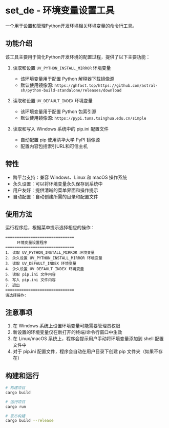 # set_de - 环境变量设置工具

一个用于设置和管理Python开发环境相关环境变量的命令行工具。

## 功能介绍

该工具主要用于简化Python开发环境的配置过程，提供了以下主要功能：

1. 读取和设置 `UV_PYTHON_INSTALL_MIRROR` 环境变量
   - 该环境变量用于配置 Python 解释器下载镜像源
   - 默认使用镜像源: `https://ghfast.top/https://github.com/astral-sh/python-build-standalone/releases/download`

2. 读取和设置 `UV_DEFAULT_INDEX` 环境变量
   - 该环境变量用于配置 Python 包索引源
   - 默认使用镜像源: `https://pypi.tuna.tsinghua.edu.cn/simple`

3. 读取和写入 Windows 系统中的 pip.ini 配置文件
   - 自动配置 pip 使用清华大学 PyPI 镜像源
   - 配置内容包括索引URL和可信主机

## 特性

- 跨平台支持：兼容 Windows、Linux 和 macOS 操作系统
- 永久设置：可以将环境变量永久保存到系统中
- 用户友好：提供清晰的菜单界面和操作提示
- 自动配置：自动创建所需的目录和配置文件

## 使用方法

运行程序后，根据菜单提示选择相应的操作：

```
==============================
     环境变量设置程序
==============================
1. 读取 UV_PYTHON_INSTALL_MIRROR 环境变量
2. 永久设置 UV_PYTHON_INSTALL_MIRROR 环境变量
3. 读取 UV_DEFAULT_INDEX 环境变量
4. 永久设置 UV_DEFAULT_INDEX 环境变量
5. 读取 pip.ini 文件内容
6. 写入 pip.ini 文件内容
7. 退出
==============================
请选择操作:
```

## 注意事项

1. 在 Windows 系统上设置环境变量可能需要管理员权限
2. 新设置的环境变量仅在新打开的终端/命令行窗口中生效
3. 在 Linux/macOS 系统上，程序会提示用户手动将环境变量添加到 shell 配置文件中
4. 对于 pip.ini 配置文件，程序会自动在用户目录下创建 pip 文件夹（如果不存在）

## 构建和运行

```bash
# 构建项目
cargo build

# 运行项目
cargo run

# 发布构建
cargo build --release
```